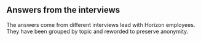 ## Answers from the interviews

The answers come from different interviews lead with Horizon employees.
They have been grouped by topic and reworded to preserve anonymity.


